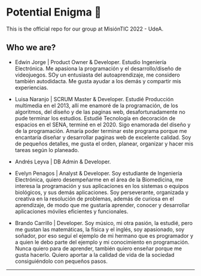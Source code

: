 # Potential Enigma 🧐
This is the official repo for our group at MisiónTIC 2022 - UdeA.

## Who we are?

- Edwin Jorge | Product Owner & Developer.
Estudio Ingeniería Electrónica. Me apasiona la programación y el desarrollo/diseño de videojuegos. SOy un entusiasta del autoaprendizaje, me considero también autodidacta. Me gusta ayudar a los demás y compartir mis experiencias.

- Luisa Naranjo | SCRUM Master & Developer.
Estudié Producción multimedia en el 2013, allí me enamoré de la programación,
de los algoritmos, del diseño y de las paginas web, desafortunadamente no pude terminar los estudios.
Estudié Tecnología en decoración de espacios en el SENA, terminé en el 2020. Sigo enamorada del diseño y de la programación. Amaría poder terminar este programa porque me encantaría diseñar y desarrollar  paginas web de excelente calidad. Soy de pequeños detalles, me gusta el orden, planear, organizar y hacer mis tareas según lo planeado. 

- Andrés Leyva | DB Admin & Developer.
- Evelyn Penagos | Analyst & Developer.
Soy estudiante de Ingeniería Electrónica, quiero desempeñarme en el área de la Biomedicina, me interesa la programación y sus aplicaciones en los sistemas o equipos biológicos, y sus demás aplicaciones. Soy perseverante, organizada y creativa en la resolución de problemas, además de curiosa en el aprendizaje, de modo que me gustaría aprender, conocer y desarrollar aplicaciones móviles eficientes y funcionales.

- Brando Carrillo | Developer.
Soy músico, mi otra pasión, la estudié, pero me gustan las matemáticas, la física y el inglés, soy apasionado, soy soñador, por eso seguí el ejemplo de mi hermano que es programador y a quien le debo parte del ejemplo y mi conocimiento en programación. Nunca quiero para de aprender, también quiero enseñar porque me gusta hacerlo. Quiero aportar a la calidad de vida de la sociedad consiguiéndolo con pequeños pasos.
---
